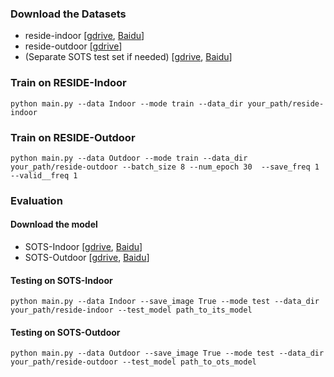 ### Download the Datasets
- reside-indoor [[gdrive](https://drive.google.com/drive/folders/1pbtfTp29j7Ip-mRzDpMpyopCfXd-ZJhC?usp=sharing), [Baidu](https://pan.baidu.com/s/1jD-TU0wdtSoEb4ki-Cut2A?pwd=1lr0)]
- reside-outdoor [[gdrive](https://drive.google.com/drive/folders/1eL4Qs-WNj7PzsKwDRsgUEzmysdjkRs22?usp=sharing)]
- (Separate SOTS test set if needed) [[gdrive](https://drive.google.com/file/d/16j2dwVIa9q_0RtpIXMzhu-7Q6dwz_D1N/view?usp=sharing), [Baidu](https://pan.baidu.com/s/1R6qWri7sG1hC_Ifj-H6DOQ?pwd=o5sk)]
### Train on RESIDE-Indoor

~~~
python main.py --data Indoor --mode train --data_dir your_path/reside-indoor
~~~


### Train on RESIDE-Outdoor
~~~
python main.py --data Outdoor --mode train --data_dir your_path/reside-outdoor --batch_size 8 --num_epoch 30  --save_freq 1 --valid__freq 1
~~~


### Evaluation
#### Download the model 
- SOTS-Indoor [[gdrive](https://drive.google.com/file/d/1UsNrGkWie-PKXcGSA6oFkt0WgnW8Bqsi/view?usp=sharing), [Baidu](https://pan.baidu.com/s/1Z3La73rya9GVQR4STYk_XA?pwd=ods2)]
- SOTS-Outdoor [[gdrive](https://drive.google.com/file/d/16lbhL3fqHeVu-aPkmFSUnaHWQKxmhPz6/view?usp=sharing), [Baidu](https://pan.baidu.com/s/1NEcAus7lOuvtot-00sjxBg?pwd=hkab)]
#### Testing on SOTS-Indoor
~~~
python main.py --data Indoor --save_image True --mode test --data_dir your_path/reside-indoor --test_model path_to_its_model
~~~
#### Testing on SOTS-Outdoor
~~~
python main.py --data Outdoor --save_image True --mode test --data_dir your_path/reside-outdoor --test_model path_to_ots_model
~~~
